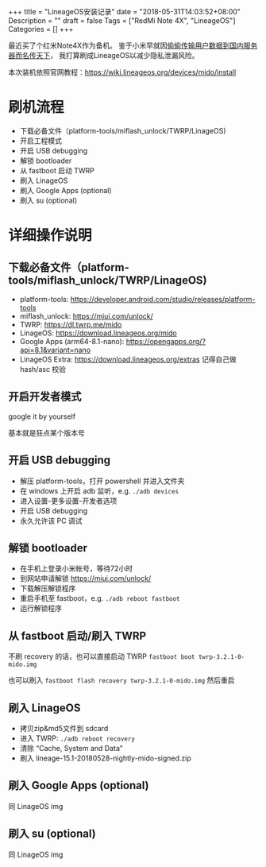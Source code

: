 +++
title = "LineageOS安装记录"
date = "2018-05-31T14:03:52+08:00"
Description = ""
draft = false
Tags = ["RedMi Note 4X", "LineageOS"]
Categories = []
+++

最近买了个红米Note4X作为备机。
鉴于小米早就因[偷偷传输用户数据到国内服务器而名传天下](https://www.solidot.org/story?sid=40674)，
我打算刷成LineageOS以减少隐私泄漏风险。

本次装机依照官网教程：https://wiki.lineageos.org/devices/mido/install

# 刷机流程
- 下载必备文件（platform-tools/miflash_unlock/TWRP/LinageOS)
- 开启工程模式
- 开启 USB debugging
- 解锁 bootloader 
- 从 fastboot 启动 TWRP
- 刷入 LinageOS
- 刷入 Google Apps (optional)
- 刷入 su (optional)

# 详细操作说明
## 下载必备文件（platform-tools/miflash_unlock/TWRP/LinageOS)
- platform-tools: https://developer.android.com/studio/releases/platform-tools
- miflash_unlock: https://miui.com/unlock/
- TWRP: https://dl.twrp.me/mido
- LinageOS: https://download.lineageos.org/mido
- Google Apps (arm64-8.1-nano): https://opengapps.org/?api=8.1&variant=nano
- LinageOS Extra: https://download.lineageos.org/extras
记得自己做 hash/asc 校验

## 开启开发者模式
google it by yourself

基本就是狂点某个版本号

## 开启 USB debugging
- 解压 platform-tools，打开 powershell 并进入文件夹
- 在 windows 上开启 adb 监听，e.g. ```./adb devices```
- 进入设置-更多设置-开发者选项
- 开启 USB debugging
- 永久允许该 PC 调试

## 解锁 bootloader 
- 在手机上登录小米帐号，等待72小时
- 到网站申请解锁 https://miui.com/unlock/
- 下载解压解锁程序
- 重启手机至 fastboot，e.g. ```./adb reboot fastboot```
- 运行解锁程序

## 从 fastboot 启动/刷入 TWRP
不刷 recovery 的话，也可以直接启动 TWRP ```fastboot boot twrp-3.2.1-0-mido.img```

也可以刷入 ```fastboot flash recovery twrp-3.2.1-0-mido.img``` 然后重启

## 刷入 LinageOS
- 拷贝zip&md5文件到 sdcard
- 进入 TWRP: ```./adb reboot recovery```
- 清除 “Cache, System and Data”
- 刷入 lineage-15.1-20180528-nightly-mido-signed.zip

## 刷入 Google Apps (optional)
同 LinageOS img

## 刷入 su (optional)
同 LinageOS img

